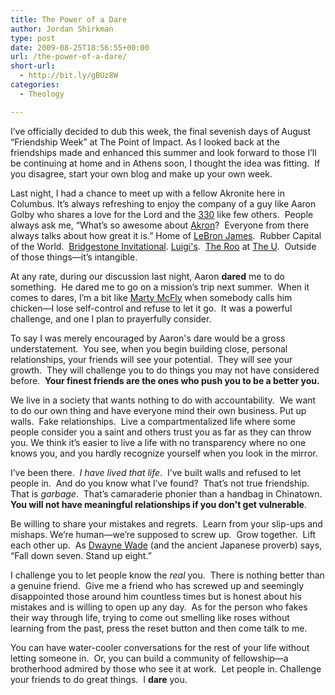 ```yaml
---
title: The Power of a Dare
author: Jordan Shirkman
type: post
date: 2009-08-25T18:56:55+00:00
url: /the-power-of-a-dare/
short-url:
  - http://bit.ly/gBUz8W
categories:
  - Theology

---
```

I’ve officially decided to dub this week, the final sevenish days of August “Friendship Week” at The Point of Impact. As I looked back at the friendships made and enhanced this summer and look forward to those I’ll be continuing at home and in Athens soon, I thought the idea was fitting.  If you disagree, start your own blog and make up your own week.

Last night, I had a chance to meet up with a fellow Akronite here in Columbus. It’s always refreshing to enjoy the company of a guy like Aaron Golby who shares a love for the Lord and the [330](http://en.wikipedia.org/wiki/Area_code_330) like few others.  People always ask me, “What’s so awesome about [Akron](http://en.wikipedia.org/wiki/Akron,_Ohio)?  Everyone from there always talks about how great it is.” Home of [LeBron James](http://sports.yahoo.com/nba/blog/ball_dont_lie/post/Photos-LeBron-James-King-for-Kids-charity-bi?urn=nba,184682).  Rubber Capital of the World.  [Bridgestone Invitational](http://en.wikipedia.org/wiki/Bridgestone_Invitational).  [Luigi's](http://luigisrestaurant.com/Welcome_To_Luigis_Restaurant,_Akron_Ohio.html).  [The Roo](http://www.feartheroo.net/) at [The U](http://en.wikipedia.org/wiki/University_of_Akron).  Outside of those things—it’s intangible.

At any rate, during our discussion last night, Aaron **dared** me to do something.  He dared me to go on a mission’s trip next summer.  When it comes to dares, I’m a bit like [Marty McFly](http://en.wikipedia.org/wiki/Marty_McFly) when somebody calls him chicken—I lose self-control and refuse to let it go.  It was a powerful challenge, and one I plan to prayerfully consider.

To say I was merely encouraged by Aaron's dare would be a gross understatement.  You see, when you begin building close, personal relationships, your friends will see your potential.  They will see your growth.  They will challenge you to do things you may not have considered before.  **Your finest friends are the ones who push you to be a better you.** 

We live in a society that wants nothing to do with accountability.  We want to do our own thing and have everyone mind their own business. Put up walls.  Fake relationships.  Live a compartmentalized life where some people consider you a saint and others trust you as far as they can throw you. We think it’s easier to live a life with no transparency where no one knows you, and you hardly recognize yourself when you look in the mirror.

I’ve been there.  _I have lived that life_.  I’ve built walls and refused to let people in.  And do you know what I’ve found?  That’s not true friendship.  That is _garbage_.  That’s camaraderie phonier than a handbag in Chinatown.  **You will not have meaningful relationships if you don't get vulnerable**.

Be willing to share your mistakes and regrets.  Learn from your slip-ups and mishaps. We’re human—we’re supposed to screw up.  Grow together.  Lift each other up.  As [Dwayne Wade](http://www.youtube.com/watch?v=80dQekTAmIE) (and the ancient Japanese proverb) says, “Fall down seven. Stand up eight.”

I challenge you to let people know the _real_ you.  There is nothing better than a genuine friend.  Give me a friend who has screwed up and seemingly disappointed those around him countless times but is honest about his mistakes and is willing to open up any day.  As for the person who fakes their way through life, trying to come out smelling like roses without learning from the past, press the reset button and then come talk to me.

You can have water-cooler conversations for the rest of your life without letting someone in.  Or, you can build a community of fellowship—a brotherhood admired by those who see it at work.  Let people in. Challenge your friends to do great things.  I **dare** you.
